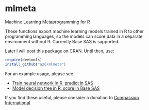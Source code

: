 mlmeta
======

Machine Learning Metaprogramming for R

These functions export machine learning models trained in R to other programming languages, so the models can score data in a separate environment without R.  Currently Base SAS is supported.

Later I will post this package on CRAN.  Until then, use:
````r
require(devtools)
install_github("az0/mlmeta")
````

For an example usage, please see
* [Train neural network in R, predict in SAS](http://heuristically.wordpress.com/2011/11/11/train-neural-network-in-r-predict-in-sas/)
* [Model decision tree in R, score in Base SAS](http://heuristically.wordpress.com/2011/10/11/model-decision-tree-in-r-score-in-sas/)

If you find these useful, please consider a donation to [Compassion International](http://www.compassion.com/donate-to-charity.htm?referer=131808).
